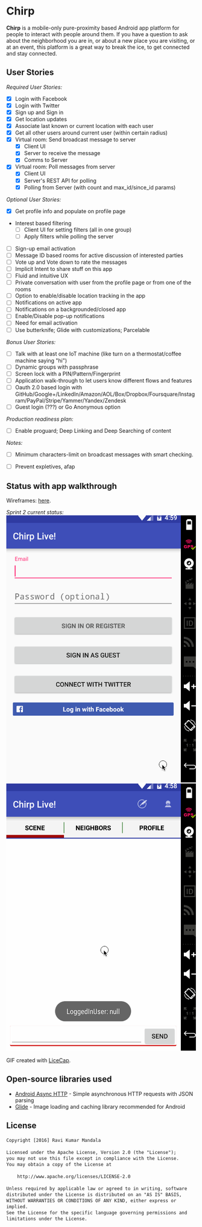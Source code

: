 # Chirp

**Chirp** is a mobile-only pure-proximity based Android app platform for people to interact with people around them. If you have a question to ask about the neighborhood you are in, or about a new place you are visiting, or at an event, this platform is a great way to break the ice, to get connected and stay connected.

## User Stories

*Required User Stories:*
* [x] Login with Facebook
* [x] Login with Twitter
* [x] Sign up and Sign in
* [x] Get location updates
* [x] Associate last known or current location with each user
* [x] Get all other users around current user (within certain radius)
* [x] Virtual room: Send broadcast message to server
  * [x] Client UI
  * [x] Server to receive the message
  * [x] Comms to Server
* [x] Virtual room: Poll messages from server
  * [x] Client UI
  * [x] Server's REST API for polling
  * [x] Polling from Server (with count and max_id/since_id params) 

*Optional User Stories:*
* [x] Get profile info and populate on profile page 
* Interest based filtering
  * [ ] Client UI for setting filters (all in one group)
  * [ ] Apply filters while polling the server
* [ ] Sign-up email activation
* [ ] Message ID based rooms for active discussion of interested parties
* [ ] Vote up and Vote down to rate the messages
* [ ] Implicit Intent to share stuff on this app
* [ ] Fluid and intuitive UX
* [ ] Private conversation with user from the profile page or from one of the rooms
* [ ] Option to enable/disable location tracking in the app
* [ ] Notifications on active app
* [ ] Notifications on a backgrounded/closed app
* [ ] Enable/Disable pop-up notifications
* [ ] Need for email activation 
* [ ] Use butterknife; Glide with customizations; Parcelable

*Bonus User Stories:*
* [ ] Talk with at least one IoT machine (like turn on a thermostat/coffee machine saying "hi")
* [ ] Dynamic groups with passphrase
* [ ] Screen lock with a PIN/Pattern/Fingerprint
* [ ] Application walk-through to let users know different flows and features
* [ ] Oauth 2.0 based login with GitHub/Google+/LinkedIn/Amazon/AOL/Box/Dropbox/Foursquare/Instagram/PayPal/Stripe/Yammer/Yandex/Zendesk
* [ ] Guest login (???) or Go Anonymous option

*Production readiness plan:*
* [ ] Enable proguard; Deep Linking and Deep Searching of content

*Notes:*
* [ ] Minimum characters-limit on broadcast messages with smart checking.
* [ ] Prevent expletives, afap


## Status with app walkthrough

Wireframes: <a href="https://popapp.in/w/projects/56d7933afc8bc907550fc94c/mockups">here</a>.

*Sprint 2 current status:*
![Sign in flow - Video Walkthrough](sprint2_demo_sign_in.gif)
![Core functionality - Video Walkthrough](sprint2_demo.gif)


GIF created with [LiceCap](http://www.cockos.com/licecap/).


## Open-source libraries used

- [Android Async HTTP](https://github.com/loopj/android-async-http) - Simple asynchronous HTTP requests with JSON parsing
- [Glide](https://github.com/bumptech/glide/) - Image loading and caching library recommended for Android

## License

    Copyright [2016] Ravi Kumar Mandala

    Licensed under the Apache License, Version 2.0 (the "License");
    you may not use this file except in compliance with the License.
    You may obtain a copy of the License at

        http://www.apache.org/licenses/LICENSE-2.0

    Unless required by applicable law or agreed to in writing, software
    distributed under the License is distributed on an "AS IS" BASIS,
    WITHOUT WARRANTIES OR CONDITIONS OF ANY KIND, either express or implied.
    See the License for the specific language governing permissions and
    limitations under the License.